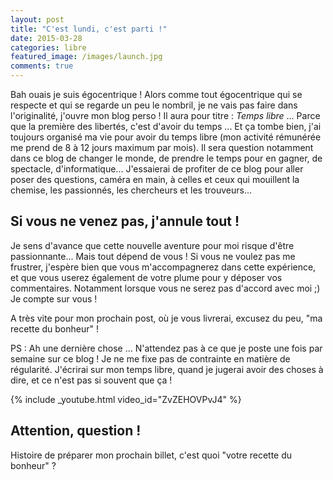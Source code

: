 ```yaml
---
layout: post
title: "C'est lundi, c'est parti !"
date: 2015-03-28
categories: libre
featured_image: /images/launch.jpg
comments: true
---
```


Bah ouais je suis égocentrique ! Alors comme tout égocentrique qui se respecte et qui se regarde un peu le nombril, je ne vais pas faire dans l'originalité, j'ouvre mon blog perso ! Il aura pour titre : *Temps libre* ... Parce que la première des libertés, c'est d'avoir du temps ... Et ça tombe bien, j'ai toujours organisé ma vie pour avoir du temps libre (mon activité rémunérée me prend de 8 à 12 jours maximum par mois). Il sera question notamment dans ce blog de changer le monde, de prendre le temps pour en gagner, de spectacle, d'informatique... J'essaierai de profiter de ce blog pour aller poser des questions, caméra en main,  à celles et ceux qui mouillent la chemise, les passionnés, les chercheurs et les trouveurs...

## Si vous ne venez pas, j'annule tout !

Je sens d'avance que cette nouvelle aventure pour moi risque d'être passionnante... Mais tout dépend de vous ! Si vous ne voulez pas me frustrer, j'espère bien que vous m'accompagnerez dans cette expérience, et que vous userez également de votre plume pour y déposer vos commentaires. Notamment lorsque vous ne serez pas d'accord avec moi ;) Je compte sur vous !

A très vite pour mon prochain post, où je vous livrerai, excusez du peu, "ma recette du bonheur" !

PS : Ah une dernière chose ... N'attendez pas à ce que je poste une fois par semaine sur ce blog ! Je ne me fixe pas de contrainte en matière de régularité. J'écrirai sur mon temps libre, quand je jugerai avoir des choses à dire, et ce n'est pas si souvent que ça !

{% include _youtube.html video_id="ZvZEHOVPvJ4"  %}

## Attention, question ! 
Histoire de préparer mon prochain billet, c'est quoi "votre recette du bonheur" ?
